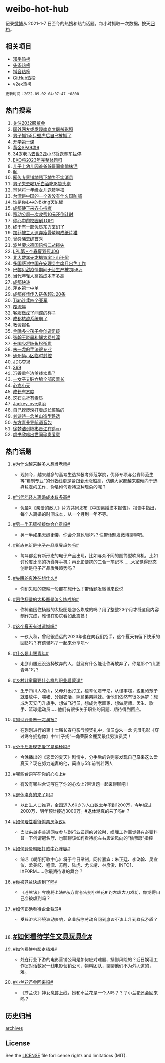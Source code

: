# weibo-hot-hub

记录[微博](https://www.weibo.com)从 2021-1-7 日至今的热搜和热门话题。每小时抓取一次数据，按天[归档](archives)。

## 相关项目

- [知乎热榜](https://github.com/lonnyzhang423/zhihu-hot-hub)
- [头条热榜](https://github.com/lonnyzhang423/toutiao-hot-hub)
- [抖音热榜](https://github.com/lonnyzhang423/douyin-hot-hub)
- [GitHub热榜](https://github.com/lonnyzhang423/github-hot-hub)
- [v2ex热榜](https://github.com/lonnyzhang423/v2ex-hot-hub)


`更新时间：2022-09-02 04:07:47 +0800`

## 热门搜索

1. [关注2022服贸会](https://m.weibo.cn/search?containerid=100103type%3D1%26t%3D10%26q%3D%23%E5%85%B3%E6%B3%A82022%E6%9C%8D%E8%B4%B8%E4%BC%9A%23&stream_entry_id=51&isnewpage=1&extparam=seat%3D1%26pos%3D0%26dgr%3D0%26cate%3D10103%26filter_type%3Drealtimehot%26c_type%3D51%26display_time%3D1662062865%26pre_seqid%3D1662062647461921328169&luicode=10000011&lfid=106003type%253D25%2526t%253D3%2526disable_hot%253D1%2526filter_type%253Drealtimehot)
1. [国外网友或发现南京大屠杀彩照](https://m.weibo.cn/search?containerid=100103type%3D1%26t%3D10%26q%3D%23%E5%9B%BD%E5%A4%96%E7%BD%91%E5%8F%8B%E6%88%96%E5%8F%91%E7%8E%B0%E5%8D%97%E4%BA%AC%E5%A4%A7%E5%B1%A0%E6%9D%80%E5%BD%A9%E7%85%A7%23&stream_entry_id=31&isnewpage=1&extparam=seat%3D1%26pos%3D0%26dgr%3D0%26realpos%3D1%26c_type%3D31%26flag%3D16%26cate%3D0%26filter_type%3Drealtimehot%26lcate%3D5001%26display_time%3D1662062865%26pre_seqid%3D1662062647461921328169&luicode=10000011&lfid=106003type%253D25%2526t%253D3%2526disable_hot%253D1%2526filter_type%253Drealtimehot)
1. [男子抓155只壁虎后自己被抓了](https://m.weibo.cn/search?containerid=100103type%3D1%26t%3D10%26q%3D%23%E7%94%B7%E5%AD%90%E6%8A%93155%E5%8F%AA%E5%A3%81%E8%99%8E%E5%90%8E%E8%87%AA%E5%B7%B1%E8%A2%AB%E6%8A%93%E4%BA%86%23&stream_entry_id=31&isnewpage=1&extparam=seat%3D1%26pos%3D1%26dgr%3D0%26realpos%3D2%26c_type%3D31%26flag%3D0%26cate%3D0%26filter_type%3Drealtimehot%26lcate%3D5001%26display_time%3D1662062865%26pre_seqid%3D1662062647461921328169&luicode=10000011&lfid=106003type%253D25%2526t%253D3%2526disable_hot%253D1%2526filter_type%253Drealtimehot)
1. [开学第一课](https://m.weibo.cn/search?containerid=100103type%3D1%26t%3D10%26q%3D%23%E5%BC%80%E5%AD%A6%E7%AC%AC%E4%B8%80%E8%AF%BE%23&stream_entry_id=31&isnewpage=1&extparam=seat%3D1%26pos%3D2%26dgr%3D0%26realpos%3D3%26c_type%3D31%26flag%3D16%26cate%3D0%26filter_type%3Drealtimehot%26lcate%3D5001%26display_time%3D1662062865%26pre_seqid%3D1662062647461921328169&luicode=10000011&lfid=106003type%253D25%2526t%253D3%2526disable_hot%253D1%2526filter_type%253Drealtimehot)
1. [黄金SPA9块9](https://m.weibo.cn/search?containerid=100103type%3D1%26t%3D10%26q%3D%23%E9%BB%84%E9%87%91SPA9%E5%9D%979%23&stream_entry_id=31&isnewpage=1&extparam=seat%3D1%26pos%3D3%26dgr%3D0%26topic_ad%3D1%26c_type%3D31%26cate%3D0%26filter_type%3Drealtimehot%26adid%3D164359%26lcate%3D5001%26display_time%3D1662062865%26pre_seqid%3D1662062647461921328169&luicode=10000011&lfid=106003type%253D25%2526t%253D3%2526disable_hot%253D1%2526filter_type%253Drealtimehot)
1. [34岁老马去世2匹小马将送葬车拦停](https://m.weibo.cn/search?containerid=100103type%3D1%26t%3D10%26q%3D%2334%E5%B2%81%E8%80%81%E9%A9%AC%E5%8E%BB%E4%B8%962%E5%8C%B9%E5%B0%8F%E9%A9%AC%E5%B0%86%E9%80%81%E8%91%AC%E8%BD%A6%E6%8B%A6%E5%81%9C%23&stream_entry_id=31&isnewpage=1&extparam=seat%3D1%26pos%3D4%26dgr%3D0%26realpos%3D4%26c_type%3D31%26flag%3D1%26cate%3D0%26filter_type%3Drealtimehot%26lcate%3D5001%26display_time%3D1662062865%26pre_seqid%3D1662062647461921328169&luicode=10000011&lfid=106003type%253D25%2526t%253D3%2526disable_hot%253D1%2526filter_type%253Drealtimehot)
1. [EXO将2023年完整体回归](https://m.weibo.cn/search?containerid=100103type%3D1%26t%3D10%26q%3D%23EXO%E5%B0%862023%E5%B9%B4%E5%AE%8C%E6%95%B4%E4%BD%93%E5%9B%9E%E5%BD%92%23&stream_entry_id=31&isnewpage=1&extparam=seat%3D1%26pos%3D5%26dgr%3D0%26realpos%3D5%26c_type%3D31%26flag%3D0%26cate%3D0%26filter_type%3Drealtimehot%26lcate%3D5001%26display_time%3D1662062865%26pre_seqid%3D1662062647461921328169&luicode=10000011&lfid=106003type%253D25%2526t%253D3%2526disable_hot%253D1%2526filter_type%253Drealtimehot)
1. [儿子上幼儿园爸爸躲房间偷偷抹泪](https://m.weibo.cn/search?containerid=100103type%3D1%26t%3D10%26q%3D%23%E5%84%BF%E5%AD%90%E4%B8%8A%E5%B9%BC%E5%84%BF%E5%9B%AD%E7%88%B8%E7%88%B8%E8%BA%B2%E6%88%BF%E9%97%B4%E5%81%B7%E5%81%B7%E6%8A%B9%E6%B3%AA%23&stream_entry_id=31&isnewpage=1&extparam=seat%3D1%26pos%3D6%26dgr%3D0%26realpos%3D6%26c_type%3D31%26flag%3D0%26cate%3D0%26filter_type%3Drealtimehot%26lcate%3D5001%26display_time%3D1662062865%26pre_seqid%3D1662062647461921328169&luicode=10000011&lfid=106003type%253D25%2526t%253D3%2526disable_hot%253D1%2526filter_type%253Drealtimehot)
1. [jkl](https://m.weibo.cn/search?containerid=100103type%3D1%26t%3D10%26q%3Djkl&stream_entry_id=31&isnewpage=1&extparam=seat%3D1%26pos%3D7%26dgr%3D0%26realpos%3D7%26c_type%3D31%26flag%3D0%26cate%3D0%26filter_type%3Drealtimehot%26lcate%3D5001%26display_time%3D1662062865%26pre_seqid%3D1662062647461921328169&luicode=10000011&lfid=106003type%253D25%2526t%253D3%2526disable_hot%253D1%2526filter_type%253Drealtimehot)
1. [网传专家铺地毯下地为不实消息](https://m.weibo.cn/search?containerid=100103type%3D1%26t%3D10%26q%3D%23%E7%BD%91%E4%BC%A0%E4%B8%93%E5%AE%B6%E9%93%BA%E5%9C%B0%E6%AF%AF%E4%B8%8B%E5%9C%B0%E4%B8%BA%E4%B8%8D%E5%AE%9E%E6%B6%88%E6%81%AF%23&stream_entry_id=31&isnewpage=1&extparam=seat%3D1%26pos%3D8%26dgr%3D0%26realpos%3D8%26c_type%3D31%26flag%3D0%26cate%3D0%26filter_type%3Drealtimehot%26lcate%3D5001%26display_time%3D1662062865%26pre_seqid%3D1662062647461921328169&luicode=10000011&lfid=106003type%253D25%2526t%253D3%2526disable_hot%253D1%2526filter_type%253Drealtimehot)
1. [男子失恋喝1斤白酒吃18袋头孢](https://m.weibo.cn/search?containerid=100103type%3D1%26t%3D10%26q%3D%23%E7%94%B7%E5%AD%90%E5%A4%B1%E6%81%8B%E5%96%9D1%E6%96%A4%E7%99%BD%E9%85%92%E5%90%8318%E8%A2%8B%E5%A4%B4%E5%AD%A2%23&stream_entry_id=31&isnewpage=1&extparam=seat%3D1%26pos%3D9%26dgr%3D0%26realpos%3D9%26c_type%3D31%26flag%3D0%26cate%3D0%26filter_type%3Drealtimehot%26lcate%3D5001%26display_time%3D1662062865%26pre_seqid%3D1662062647461921328169&luicode=10000011&lfid=106003type%253D25%2526t%253D3%2526disable_hot%253D1%2526filter_type%253Drealtimehot)
1. [爸爸将一年级女儿送错学校](https://m.weibo.cn/search?containerid=100103type%3D1%26t%3D10%26q%3D%23%E7%88%B8%E7%88%B8%E5%B0%86%E4%B8%80%E5%B9%B4%E7%BA%A7%E5%A5%B3%E5%84%BF%E9%80%81%E9%94%99%E5%AD%A6%E6%A0%A1%23&stream_entry_id=31&isnewpage=1&extparam=seat%3D1%26pos%3D10%26dgr%3D0%26realpos%3D10%26c_type%3D31%26flag%3D0%26cate%3D0%26filter_type%3Drealtimehot%26lcate%3D5001%26display_time%3D1662062865%26pre_seqid%3D1662062647461921328169&luicode=10000011&lfid=106003type%253D25%2526t%253D3%2526disable_hot%253D1%2526filter_type%253Drealtimehot)
1. [台湾是中国的一个省没有什么国防部](https://m.weibo.cn/search?containerid=100103type%3D1%26t%3D10%26q%3D%23%E5%8F%B0%E6%B9%BE%E6%98%AF%E4%B8%AD%E5%9B%BD%E7%9A%84%E4%B8%80%E4%B8%AA%E7%9C%81%E6%B2%A1%E6%9C%89%E4%BB%80%E4%B9%88%E5%9B%BD%E9%98%B2%E9%83%A8%23&stream_entry_id=31&isnewpage=1&extparam=seat%3D1%26pos%3D11%26dgr%3D0%26realpos%3D11%26c_type%3D31%26flag%3D0%26cate%3D0%26filter_type%3Drealtimehot%26lcate%3D5001%26display_time%3D1662062865%26pre_seqid%3D1662062647461921328169&luicode=10000011&lfid=106003type%253D25%2526t%253D3%2526disable_hot%253D1%2526filter_type%253Drealtimehot)
1. [谁是你心中的Bking天花板](https://m.weibo.cn/search?containerid=100103type%3D1%26t%3D10%26q%3D%23%E8%B0%81%E6%98%AF%E4%BD%A0%E5%BF%83%E4%B8%AD%E7%9A%84Bking%E5%A4%A9%E8%8A%B1%E6%9D%BF%23&stream_entry_id=31&isnewpage=1&extparam=seat%3D1%26pos%3D12%26dgr%3D0%26realpos%3D12%26c_type%3D31%26flag%3D0%26cate%3D0%26filter_type%3Drealtimehot%26lcate%3D5001%26display_time%3D1662062865%26pre_seqid%3D1662062647461921328169&luicode=10000011&lfid=106003type%253D25%2526t%253D3%2526disable_hot%253D1%2526filter_type%253Drealtimehot)
1. [成都静下来齐心抗疫](https://m.weibo.cn/search?containerid=100103type%3D1%26t%3D10%26q%3D%23%E6%88%90%E9%83%BD%E9%9D%99%E4%B8%8B%E6%9D%A5%E9%BD%90%E5%BF%83%E6%8A%97%E7%96%AB%23&stream_entry_id=31&isnewpage=1&extparam=seat%3D1%26pos%3D13%26dgr%3D0%26realpos%3D13%26c_type%3D31%26flag%3D1%26cate%3D0%26filter_type%3Drealtimehot%26lcate%3D5001%26display_time%3D1662062865%26pre_seqid%3D1662062647461921328169&luicode=10000011&lfid=106003type%253D25%2526t%253D3%2526disable_hot%253D1%2526filter_type%253Drealtimehot)
1. [移动公厕一次收费10元还倒计时](https://m.weibo.cn/search?containerid=100103type%3D1%26t%3D10%26q%3D%23%E7%A7%BB%E5%8A%A8%E5%85%AC%E5%8E%95%E4%B8%80%E6%AC%A1%E6%94%B6%E8%B4%B910%E5%85%83%E8%BF%98%E5%80%92%E8%AE%A1%E6%97%B6%23&stream_entry_id=31&isnewpage=1&extparam=seat%3D1%26pos%3D14%26dgr%3D0%26realpos%3D14%26c_type%3D31%26flag%3D0%26cate%3D0%26filter_type%3Drealtimehot%26lcate%3D5001%26display_time%3D1662062865%26pre_seqid%3D1662062647461921328169&luicode=10000011&lfid=106003type%253D25%2526t%253D3%2526disable_hot%253D1%2526filter_type%253Drealtimehot)
1. [你心中的校园剧TOP1](https://m.weibo.cn/search?containerid=100103type%3D1%26t%3D10%26q%3D%23%E4%BD%A0%E5%BF%83%E4%B8%AD%E7%9A%84%E6%A0%A1%E5%9B%AD%E5%89%A7TOP1%23&stream_entry_id=31&isnewpage=1&extparam=seat%3D1%26pos%3D15%26dgr%3D0%26realpos%3D15%26c_type%3D31%26flag%3D0%26cate%3D0%26filter_type%3Drealtimehot%26lcate%3D5001%26display_time%3D1662062865%26pre_seqid%3D1662062647461921328169&luicode=10000011&lfid=106003type%253D25%2526t%253D3%2526disable_hot%253D1%2526filter_type%253Drealtimehot)
1. [终于有一部优质东方玄幻了](https://m.weibo.cn/search?containerid=100103type%3D1%26t%3D10%26q%3D%23%E7%BB%88%E4%BA%8E%E6%9C%89%E4%B8%80%E9%83%A8%E4%BC%98%E8%B4%A8%E4%B8%9C%E6%96%B9%E7%8E%84%E5%B9%BB%E4%BA%86%23&stream_entry_id=31&isnewpage=1&extparam=seat%3D1%26pos%3D16%26dgr%3D0%26realpos%3D16%26c_type%3D31%26flag%3D0%26cate%3D0%26filter_type%3Drealtimehot%26lcate%3D5001%26display_time%3D1662062865%26pre_seqid%3D1662062647461921328169&luicode=10000011&lfid=106003type%253D25%2526t%253D3%2526disable_hot%253D1%2526filter_type%253Drealtimehot)
1. [加菲被主人遗弃瘦骨嶙峋成纸片猫](https://m.weibo.cn/search?containerid=100103type%3D1%26t%3D10%26q%3D%23%E5%8A%A0%E8%8F%B2%E8%A2%AB%E4%B8%BB%E4%BA%BA%E9%81%97%E5%BC%83%E7%98%A6%E9%AA%A8%E5%B6%99%E5%B3%8B%E6%88%90%E7%BA%B8%E7%89%87%E7%8C%AB%23&stream_entry_id=31&isnewpage=1&extparam=seat%3D1%26pos%3D17%26dgr%3D0%26realpos%3D17%26c_type%3D31%26flag%3D0%26cate%3D0%26filter_type%3Drealtimehot%26lcate%3D5001%26display_time%3D1662062865%26pre_seqid%3D1662062647461921328169&luicode=10000011&lfid=106003type%253D25%2526t%253D3%2526disable_hot%253D1%2526filter_type%253Drealtimehot)
1. [曾舜晞恋综首秀](https://m.weibo.cn/search?containerid=100103type%3D1%26t%3D10%26q%3D%23%E6%9B%BE%E8%88%9C%E6%99%9E%E6%81%8B%E7%BB%BC%E9%A6%96%E7%A7%80%23&stream_entry_id=31&isnewpage=1&extparam=seat%3D1%26pos%3D18%26dgr%3D0%26realpos%3D18%26c_type%3D31%26flag%3D0%26cate%3D0%26filter_type%3Drealtimehot%26lcate%3D5001%26display_time%3D1662062865%26pre_seqid%3D1662062647461921328169&luicode=10000011&lfid=106003type%253D25%2526t%253D3%2526disable_hot%253D1%2526filter_type%253Drealtimehot)
1. [波兰要求德国赔偿二战损失](https://m.weibo.cn/search?containerid=100103type%3D1%26t%3D10%26q%3D%23%E6%B3%A2%E5%85%B0%E8%A6%81%E6%B1%82%E5%BE%B7%E5%9B%BD%E8%B5%94%E5%81%BF%E4%BA%8C%E6%88%98%E6%8D%9F%E5%A4%B1%23&stream_entry_id=31&isnewpage=1&extparam=seat%3D1%26pos%3D19%26dgr%3D0%26realpos%3D19%26c_type%3D31%26flag%3D0%26cate%3D0%26filter_type%3Drealtimehot%26lcate%3D5001%26display_time%3D1662062865%26pre_seqid%3D1662062647461921328169&luicode=10000011&lfid=106003type%253D25%2526t%253D3%2526disable_hot%253D1%2526filter_type%253Drealtimehot)
1. [LPL第三个春夏双冠JDG](https://m.weibo.cn/search?containerid=100103type%3D1%26t%3D10%26q%3D%23LPL%E7%AC%AC%E4%B8%89%E4%B8%AA%E6%98%A5%E5%A4%8F%E5%8F%8C%E5%86%A0JDG%23&stream_entry_id=31&isnewpage=1&extparam=seat%3D1%26pos%3D20%26dgr%3D0%26realpos%3D20%26c_type%3D31%26flag%3D0%26cate%3D0%26filter_type%3Drealtimehot%26lcate%3D5001%26display_time%3D1662062865%26pre_seqid%3D1662062647461921328169&luicode=10000011&lfid=106003type%253D25%2526t%253D3%2526disable_hot%253D1%2526filter_type%253Drealtimehot)
1. [北大数学天才柳智宇下山还俗](https://m.weibo.cn/search?containerid=100103type%3D1%26t%3D10%26q%3D%23%E5%8C%97%E5%A4%A7%E6%95%B0%E5%AD%A6%E5%A4%A9%E6%89%8D%E6%9F%B3%E6%99%BA%E5%AE%87%E4%B8%8B%E5%B1%B1%E8%BF%98%E4%BF%97%23&stream_entry_id=31&isnewpage=1&extparam=seat%3D1%26pos%3D21%26dgr%3D0%26realpos%3D21%26c_type%3D31%26flag%3D0%26cate%3D0%26filter_type%3Drealtimehot%26lcate%3D5001%26display_time%3D1662062865%26pre_seqid%3D1662062647461921328169&luicode=10000011&lfid=106003type%253D25%2526t%253D3%2526disable_hot%253D1%2526filter_type%253Drealtimehot)
1. [多国感谢中国在安理会主席月出色工作](https://m.weibo.cn/search?containerid=100103type%3D1%26t%3D10%26q%3D%23%E5%A4%9A%E5%9B%BD%E6%84%9F%E8%B0%A2%E4%B8%AD%E5%9B%BD%E5%9C%A8%E5%AE%89%E7%90%86%E4%BC%9A%E4%B8%BB%E5%B8%AD%E6%9C%88%E5%87%BA%E8%89%B2%E5%B7%A5%E4%BD%9C%23&stream_entry_id=31&isnewpage=1&extparam=seat%3D1%26pos%3D22%26dgr%3D0%26realpos%3D22%26c_type%3D31%26flag%3D0%26cate%3D0%26filter_type%3Drealtimehot%26lcate%3D5001%26display_time%3D1662062865%26pre_seqid%3D1662062647461921328169&luicode=10000011&lfid=106003type%253D25%2526t%253D3%2526disable_hot%253D1%2526filter_type%253Drealtimehot)
1. [巴黎贝甜疫情期间无证生产被罚58万](https://m.weibo.cn/search?containerid=100103type%3D1%26t%3D10%26q%3D%23%E5%B7%B4%E9%BB%8E%E8%B4%9D%E7%94%9C%E7%96%AB%E6%83%85%E6%9C%9F%E9%97%B4%E6%97%A0%E8%AF%81%E7%94%9F%E4%BA%A7%E8%A2%AB%E7%BD%9A58%E4%B8%87%23&stream_entry_id=31&isnewpage=1&extparam=seat%3D1%26pos%3D23%26dgr%3D0%26realpos%3D23%26c_type%3D31%26flag%3D0%26cate%3D0%26filter_type%3Drealtimehot%26lcate%3D5001%26display_time%3D1662062865%26pre_seqid%3D1662062647461921328169&luicode=10000011&lfid=106003type%253D25%2526t%253D3%2526disable_hot%253D1%2526filter_type%253Drealtimehot)
1. [当代年轻人离婚成本有多高](https://m.weibo.cn/search?containerid=100103type%3D1%26t%3D10%26q%3D%23%E5%BD%93%E4%BB%A3%E5%B9%B4%E8%BD%BB%E4%BA%BA%E7%A6%BB%E5%A9%9A%E6%88%90%E6%9C%AC%E6%9C%89%E5%A4%9A%E9%AB%98%23&stream_entry_id=31&isnewpage=1&extparam=seat%3D1%26pos%3D24%26dgr%3D0%26realpos%3D24%26c_type%3D31%26flag%3D0%26cate%3D0%26filter_type%3Drealtimehot%26lcate%3D5001%26display_time%3D1662062865%26pre_seqid%3D1662062647461921328169&luicode=10000011&lfid=106003type%253D25%2526t%253D3%2526disable_hot%253D1%2526filter_type%253Drealtimehot)
1. [成都快递](https://m.weibo.cn/search?containerid=100103type%3D1%26t%3D10%26q%3D%23%E6%88%90%E9%83%BD%E5%BF%AB%E9%80%92%23&stream_entry_id=31&isnewpage=1&extparam=seat%3D1%26pos%3D25%26dgr%3D0%26realpos%3D25%26c_type%3D31%26flag%3D0%26cate%3D0%26filter_type%3Drealtimehot%26lcate%3D5001%26display_time%3D1662062865%26pre_seqid%3D1662062647461921328169&luicode=10000011&lfid=106003type%253D25%2526t%253D3%2526disable_hot%253D1%2526filter_type%253Drealtimehot)
1. [萍乡第一中单](https://m.weibo.cn/search?containerid=100103type%3D1%26t%3D10%26q%3D%E8%90%8D%E4%B9%A1%E7%AC%AC%E4%B8%80%E4%B8%AD%E5%8D%95&stream_entry_id=31&isnewpage=1&extparam=seat%3D1%26pos%3D26%26dgr%3D0%26realpos%3D26%26c_type%3D31%26flag%3D0%26cate%3D0%26filter_type%3Drealtimehot%26lcate%3D5001%26display_time%3D1662062865%26pre_seqid%3D1662062647461921328169&luicode=10000011&lfid=106003type%253D25%2526t%253D3%2526disable_hot%253D1%2526filter_type%253Drealtimehot)
1. [成都疫情传入链条超过20条](https://m.weibo.cn/search?containerid=100103type%3D1%26t%3D10%26q%3D%23%E6%88%90%E9%83%BD%E7%96%AB%E6%83%85%E4%BC%A0%E5%85%A5%E9%93%BE%E6%9D%A1%E8%B6%85%E8%BF%8720%E6%9D%A1%23&stream_entry_id=31&isnewpage=1&extparam=seat%3D1%26pos%3D27%26dgr%3D0%26realpos%3D27%26c_type%3D31%26flag%3D0%26cate%3D0%26filter_type%3Drealtimehot%26lcate%3D5001%26display_time%3D1662062865%26pre_seqid%3D1662062647461921328169&luicode=10000011&lfid=106003type%253D25%2526t%253D3%2526disable_hot%253D1%2526filter_type%253Drealtimehot)
1. [Tian连续四个亚军](https://m.weibo.cn/search?containerid=100103type%3D1%26t%3D10%26q%3D%23Tian%E8%BF%9E%E7%BB%AD%E5%9B%9B%E4%B8%AA%E4%BA%9A%E5%86%9B%23&stream_entry_id=31&isnewpage=1&extparam=seat%3D1%26pos%3D28%26dgr%3D0%26realpos%3D28%26c_type%3D31%26flag%3D0%26cate%3D0%26filter_type%3Drealtimehot%26lcate%3D5001%26display_time%3D1662062865%26pre_seqid%3D1662062647461921328169&luicode=10000011&lfid=106003type%253D25%2526t%253D3%2526disable_hot%253D1%2526filter_type%253Drealtimehot)
1. [覆流年](http://m.weibo.cn/c/wbox?&id=j84w2uenjc&roomid=13582&q=%23%E8%A6%86%E6%B5%81%E5%B9%B4%23&extparam=seat%3D1%26pos%3D29%26dgr%3D0%26realpos%3D29%26c_type%3D31%26flag%3D0%26cate%3D0%26filter_type%3Drealtimehot%26lcate%3D5001%26display_time%3D1662062865%26pre_seqid%3D1662062647461921328169&luicode=10000011&lfid=106003type%253D25%2526t%253D3%2526disable_hot%253D1%2526filter_type%253Drealtimehot)
1. [客服做成了间谍的样子](https://m.weibo.cn/search?containerid=100103type%3D1%26t%3D10%26q%3D%23%E5%AE%A2%E6%9C%8D%E5%81%9A%E6%88%90%E4%BA%86%E9%97%B4%E8%B0%8D%E7%9A%84%E6%A0%B7%E5%AD%90%23&stream_entry_id=31&isnewpage=1&extparam=seat%3D1%26pos%3D30%26dgr%3D0%26realpos%3D30%26c_type%3D31%26flag%3D0%26cate%3D0%26filter_type%3Drealtimehot%26lcate%3D5001%26display_time%3D1662062865%26pre_seqid%3D1662062647461921328169&luicode=10000011&lfid=106003type%253D25%2526t%253D3%2526disable_hot%253D1%2526filter_type%253Drealtimehot)
1. [成都核酸系统崩了](https://m.weibo.cn/search?containerid=100103type%3D1%26t%3D10%26q%3D%23%E6%88%90%E9%83%BD%E6%A0%B8%E9%85%B8%E7%B3%BB%E7%BB%9F%E5%B4%A9%E4%BA%86%23&stream_entry_id=31&isnewpage=1&extparam=seat%3D1%26pos%3D31%26dgr%3D0%26realpos%3D31%26c_type%3D31%26flag%3D0%26cate%3D0%26filter_type%3Drealtimehot%26lcate%3D5001%26display_time%3D1662062865%26pre_seqid%3D1662062647461921328169&luicode=10000011&lfid=106003type%253D25%2526t%253D3%2526disable_hot%253D1%2526filter_type%253Drealtimehot)
1. [教资报名](https://m.weibo.cn/search?containerid=100103type%3D1%26t%3D10%26q%3D%E6%95%99%E8%B5%84%E6%8A%A5%E5%90%8D&stream_entry_id=31&isnewpage=1&extparam=seat%3D1%26pos%3D32%26dgr%3D0%26realpos%3D32%26c_type%3D31%26flag%3D0%26cate%3D0%26filter_type%3Drealtimehot%26lcate%3D5001%26display_time%3D1662062865%26pre_seqid%3D1662062647461921328169&luicode=10000011&lfid=106003type%253D25%2526t%253D3%2526disable_hot%253D1%2526filter_type%253Drealtimehot)
1. [今晚多少孩子会创造奇迹](https://m.weibo.cn/search?containerid=100103type%3D1%26t%3D10%26q%3D%23%E4%BB%8A%E6%99%9A%E5%A4%9A%E5%B0%91%E5%AD%A9%E5%AD%90%E4%BC%9A%E5%88%9B%E9%80%A0%E5%A5%87%E8%BF%B9%23&stream_entry_id=31&isnewpage=1&extparam=seat%3D1%26pos%3D33%26dgr%3D0%26realpos%3D33%26c_type%3D31%26flag%3D0%26cate%3D0%26filter_type%3Drealtimehot%26lcate%3D5001%26display_time%3D1662062865%26pre_seqid%3D1662062647461921328169&luicode=10000011&lfid=106003type%253D25%2526t%253D3%2526disable_hot%253D1%2526filter_type%253Drealtimehot)
1. [张翰王晓晨和解太费杜淳](https://m.weibo.cn/search?containerid=100103type%3D1%26t%3D10%26q%3D%23%E5%BC%A0%E7%BF%B0%E7%8E%8B%E6%99%93%E6%99%A8%E5%92%8C%E8%A7%A3%E5%A4%AA%E8%B4%B9%E6%9D%9C%E6%B7%B3%23&stream_entry_id=31&isnewpage=1&extparam=seat%3D1%26pos%3D34%26dgr%3D0%26realpos%3D34%26c_type%3D31%26flag%3D0%26cate%3D0%26filter_type%3Drealtimehot%26lcate%3D5001%26display_time%3D1662062865%26pre_seqid%3D1662062647461921328169&luicode=10000011&lfid=106003type%253D25%2526t%253D3%2526disable_hot%253D1%2526filter_type%253Drealtimehot)
1. [开国少将杨永松逝世](https://m.weibo.cn/search?containerid=100103type%3D1%26t%3D10%26q%3D%23%E5%BC%80%E5%9B%BD%E5%B0%91%E5%B0%86%E6%9D%A8%E6%B0%B8%E6%9D%BE%E9%80%9D%E4%B8%96%23&stream_entry_id=31&isnewpage=1&extparam=seat%3D1%26pos%3D35%26dgr%3D0%26realpos%3D35%26c_type%3D31%26flag%3D0%26cate%3D0%26filter_type%3Drealtimehot%26lcate%3D5001%26display_time%3D1662062865%26pre_seqid%3D1662062647461921328169&luicode=10000011&lfid=106003type%253D25%2526t%253D3%2526disable_hot%253D1%2526filter_type%253Drealtimehot)
1. [朱一龙的手法很专业](https://m.weibo.cn/search?containerid=100103type%3D1%26t%3D10%26q%3D%23%E6%9C%B1%E4%B8%80%E9%BE%99%E7%9A%84%E6%89%8B%E6%B3%95%E5%BE%88%E4%B8%93%E4%B8%9A%23&stream_entry_id=31&isnewpage=1&extparam=seat%3D1%26pos%3D36%26dgr%3D0%26realpos%3D36%26c_type%3D31%26flag%3D0%26cate%3D0%26filter_type%3Drealtimehot%26lcate%3D5001%26display_time%3D1662062865%26pre_seqid%3D1662062647461921328169&luicode=10000011&lfid=106003type%253D25%2526t%253D3%2526disable_hot%253D1%2526filter_type%253Drealtimehot)
1. [通州俩小区临时封控](https://m.weibo.cn/search?containerid=100103type%3D1%26t%3D10%26q%3D%E9%80%9A%E5%B7%9E%E4%BF%A9%E5%B0%8F%E5%8C%BA%E4%B8%B4%E6%97%B6%E5%B0%81%E6%8E%A7&stream_entry_id=31&isnewpage=1&extparam=seat%3D1%26pos%3D37%26dgr%3D0%26realpos%3D37%26c_type%3D31%26flag%3D0%26cate%3D0%26filter_type%3Drealtimehot%26lcate%3D5001%26display_time%3D1662062865%26pre_seqid%3D1662062647461921328169&luicode=10000011&lfid=106003type%253D25%2526t%253D3%2526disable_hot%253D1%2526filter_type%253Drealtimehot)
1. [JDG夺冠](https://m.weibo.cn/search?containerid=100103type%3D1%26t%3D10%26q%3D%23JDG%E5%A4%BA%E5%86%A0%23&stream_entry_id=31&isnewpage=1&extparam=seat%3D1%26pos%3D38%26dgr%3D0%26realpos%3D38%26c_type%3D31%26flag%3D0%26cate%3D0%26filter_type%3Drealtimehot%26lcate%3D5001%26display_time%3D1662062865%26pre_seqid%3D1662062647461921328169&luicode=10000011&lfid=106003type%253D25%2526t%253D3%2526disable_hot%253D1%2526filter_type%253Drealtimehot)
1. [369](https://m.weibo.cn/search?containerid=100103type%3D1%26t%3D10%26q%3D369&stream_entry_id=31&isnewpage=1&extparam=seat%3D1%26pos%3D39%26dgr%3D0%26realpos%3D39%26c_type%3D31%26flag%3D0%26cate%3D0%26filter_type%3Drealtimehot%26lcate%3D5001%26display_time%3D1662062865%26pre_seqid%3D1662062647461921328169&luicode=10000011&lfid=106003type%253D25%2526t%253D3%2526disable_hot%253D1%2526filter_type%253Drealtimehot)
1. [沉香重华渣爹线太蛊了](https://m.weibo.cn/search?containerid=100103type%3D1%26t%3D10%26q%3D%23%E6%B2%89%E9%A6%99%E9%87%8D%E5%8D%8E%E6%B8%A3%E7%88%B9%E7%BA%BF%E5%A4%AA%E8%9B%8A%E4%BA%86%23&stream_entry_id=31&isnewpage=1&extparam=seat%3D1%26pos%3D40%26dgr%3D0%26realpos%3D40%26c_type%3D31%26flag%3D0%26cate%3D0%26filter_type%3Drealtimehot%26lcate%3D5001%26display_time%3D1662062865%26pre_seqid%3D1662062647461921328169&luicode=10000011&lfid=106003type%253D25%2526t%253D3%2526disable_hot%253D1%2526filter_type%253Drealtimehot)
1. [一女子五脏六腑全部反着长](https://m.weibo.cn/search?containerid=100103type%3D1%26t%3D10%26q%3D%23%E4%B8%80%E5%A5%B3%E5%AD%90%E4%BA%94%E8%84%8F%E5%85%AD%E8%85%91%E5%85%A8%E9%83%A8%E5%8F%8D%E7%9D%80%E9%95%BF%23&stream_entry_id=31&isnewpage=1&extparam=seat%3D1%26pos%3D41%26dgr%3D0%26realpos%3D41%26c_type%3D31%26flag%3D0%26cate%3D0%26filter_type%3Drealtimehot%26lcate%3D5001%26display_time%3D1662062865%26pre_seqid%3D1662062647461921328169&luicode=10000011&lfid=106003type%253D25%2526t%253D3%2526disable_hot%253D1%2526filter_type%253Drealtimehot)
1. [心疼小天](https://m.weibo.cn/search?containerid=100103type%3D1%26t%3D10%26q%3D%23%E5%BF%83%E7%96%BC%E5%B0%8F%E5%A4%A9%23&stream_entry_id=31&isnewpage=1&extparam=seat%3D1%26pos%3D42%26dgr%3D0%26realpos%3D42%26c_type%3D31%26flag%3D0%26cate%3D0%26filter_type%3Drealtimehot%26lcate%3D5001%26display_time%3D1662062865%26pre_seqid%3D1662062647461921328169&luicode=10000011&lfid=106003type%253D25%2526t%253D3%2526disable_hot%253D1%2526filter_type%253Drealtimehot)
1. [成长有态度](https://m.weibo.cn/search?containerid=100103type%3D1%26t%3D10%26q%3D%E6%88%90%E9%95%BF%E6%9C%89%E6%80%81%E5%BA%A6&stream_entry_id=31&isnewpage=1&extparam=seat%3D1%26pos%3D43%26dgr%3D0%26realpos%3D43%26c_type%3D31%26flag%3D1%26cate%3D0%26filter_type%3Drealtimehot%26lcate%3D5001%26display_time%3D1662062865%26pre_seqid%3D1662062647461921328169&luicode=10000011&lfid=106003type%253D25%2526t%253D3%2526disable_hot%253D1%2526filter_type%253Drealtimehot)
1. [这石头挺有素质](https://m.weibo.cn/search?containerid=100103type%3D1%26t%3D10%26q%3D%23%E8%BF%99%E7%9F%B3%E5%A4%B4%E6%8C%BA%E6%9C%89%E7%B4%A0%E8%B4%A8%23&stream_entry_id=31&isnewpage=1&extparam=seat%3D1%26pos%3D44%26dgr%3D0%26realpos%3D44%26c_type%3D31%26flag%3D0%26cate%3D0%26filter_type%3Drealtimehot%26lcate%3D5001%26display_time%3D1662062865%26pre_seqid%3D1662062647461921328169&luicode=10000011&lfid=106003type%253D25%2526t%253D3%2526disable_hot%253D1%2526filter_type%253Drealtimehot)
1. [JackeyLove泽丽](https://m.weibo.cn/search?containerid=100103type%3D1%26t%3D10%26q%3D%23JackeyLove%E6%B3%BD%E4%B8%BD%23&stream_entry_id=31&isnewpage=1&extparam=seat%3D1%26pos%3D45%26dgr%3D0%26realpos%3D45%26c_type%3D31%26flag%3D0%26cate%3D0%26filter_type%3Drealtimehot%26lcate%3D5001%26display_time%3D1662062865%26pre_seqid%3D1662062647461921328169&luicode=10000011&lfid=106003type%253D25%2526t%253D3%2526disable_hot%253D1%2526filter_type%253Drealtimehot)
1. [自己摸爬滚打着成长超酷的](https://m.weibo.cn/search?containerid=100103type%3D1%26t%3D10%26q%3D%23%E8%87%AA%E5%B7%B1%E6%91%B8%E7%88%AC%E6%BB%9A%E6%89%93%E7%9D%80%E6%88%90%E9%95%BF%E8%B6%85%E9%85%B7%E7%9A%84%23&stream_entry_id=31&isnewpage=1&extparam=seat%3D1%26pos%3D46%26dgr%3D0%26realpos%3D46%26c_type%3D31%26flag%3D1%26cate%3D0%26filter_type%3Drealtimehot%26lcate%3D5001%26display_time%3D1662062865%26pre_seqid%3D1662062647461921328169&luicode=10000011&lfid=106003type%253D25%2526t%253D3%2526disable_hot%253D1%2526filter_type%253Drealtimehot)
1. [刘诗诗一念关山造型路透](https://m.weibo.cn/search?containerid=100103type%3D1%26t%3D10%26q%3D%23%E5%88%98%E8%AF%97%E8%AF%97%E4%B8%80%E5%BF%B5%E5%85%B3%E5%B1%B1%E9%80%A0%E5%9E%8B%E8%B7%AF%E9%80%8F%23&stream_entry_id=31&isnewpage=1&extparam=seat%3D1%26pos%3D47%26dgr%3D0%26realpos%3D47%26c_type%3D31%26flag%3D0%26cate%3D0%26filter_type%3Drealtimehot%26lcate%3D5001%26display_time%3D1662062865%26pre_seqid%3D1662062647461921328169&luicode=10000011&lfid=106003type%253D25%2526t%253D3%2526disable_hot%253D1%2526filter_type%253Drealtimehot)
1. [东方青苍导航语音包](https://m.weibo.cn/search?containerid=100103type%3D1%26t%3D10%26q%3D%23%E4%B8%9C%E6%96%B9%E9%9D%92%E8%8B%8D%E5%AF%BC%E8%88%AA%E8%AF%AD%E9%9F%B3%E5%8C%85%23&stream_entry_id=31&isnewpage=1&extparam=seat%3D1%26pos%3D48%26dgr%3D0%26realpos%3D48%26c_type%3D31%26flag%3D0%26cate%3D0%26filter_type%3Drealtimehot%26lcate%3D5001%26display_time%3D1662062865%26pre_seqid%3D1662062647461921328169&luicode=10000011&lfid=106003type%253D25%2526t%253D3%2526disable_hot%253D1%2526filter_type%253Drealtimehot)
1. [徐梦洁谢彬彬晋江在逃cp](https://m.weibo.cn/search?containerid=100103type%3D1%26t%3D10%26q%3D%23%E5%BE%90%E6%A2%A6%E6%B4%81%E8%B0%A2%E5%BD%AC%E5%BD%AC%E6%99%8B%E6%B1%9F%E5%9C%A8%E9%80%83cp%23&stream_entry_id=31&isnewpage=1&extparam=seat%3D1%26pos%3D49%26dgr%3D0%26realpos%3D49%26c_type%3D31%26flag%3D0%26cate%3D0%26filter_type%3Drealtimehot%26lcate%3D5001%26display_time%3D1662062865%26pre_seqid%3D1662062647461921328169&luicode=10000011&lfid=106003type%253D25%2526t%253D3%2526disable_hot%253D1%2526filter_type%253Drealtimehot)
1. [虞书欣唱出世间珍贵爱意](https://m.weibo.cn/search?containerid=100103type%3D1%26t%3D10%26q%3D%23%E8%99%9E%E4%B9%A6%E6%AC%A3%E5%94%B1%E5%87%BA%E4%B8%96%E9%97%B4%E7%8F%8D%E8%B4%B5%E7%88%B1%E6%84%8F%23&stream_entry_id=31&isnewpage=1&extparam=seat%3D1%26pos%3D50%26dgr%3D0%26realpos%3D50%26c_type%3D31%26flag%3D0%26cate%3D0%26filter_type%3Drealtimehot%26lcate%3D5001%26display_time%3D1662062865%26pre_seqid%3D1662062647461921328169&luicode=10000011&lfid=106003type%253D25%2526t%253D3%2526disable_hot%253D1%2526filter_type%253Drealtimehot)

## 热门话题

1. [#为什么越来越多人想当老师#](https://m.weibo.cn/search?containerid=231522type%3D1%26t%3D10%26q%3D%23%E4%B8%BA%E4%BB%80%E4%B9%88%E8%B6%8A%E6%9D%A5%E8%B6%8A%E5%A4%9A%E4%BA%BA%E6%83%B3%E5%BD%93%E8%80%81%E5%B8%88%23&stream_entry_id=128&isnewpage=1&extparam=seat%3D1%26lcate%3D5004%26dgr%3D0%26unitid%3D1662013871248%26cate%3D5004%26c_type%3D128%26pos%3D1-0-0%26display_time%3D1662062867%26pre_seqid%3D166206286748303014289&luicode=10000011&lfid=231648_-_4)
    - 现如今，越来越多的高考生选择报考师范学院，优师专项与公费师范生等“编制专业”的分数线更是紧跟着水涨船高，仿佛大家都越来越倾向于选择稳定的工作，你是如何看待这种现象的呢？

1. [#当代年轻人离婚成本有多高#](https://m.weibo.cn/search?containerid=231522type%3D1%26t%3D10%26q%3D%23%E5%BD%93%E4%BB%A3%E5%B9%B4%E8%BD%BB%E4%BA%BA%E7%A6%BB%E5%A9%9A%E6%88%90%E6%9C%AC%E6%9C%89%E5%A4%9A%E9%AB%98%23&stream_entry_id=128&isnewpage=1&extparam=seat%3D1%26lcate%3D5004%26dgr%3D0%26unitid%3D1662027358651%26cate%3D5004%26c_type%3D128%26pos%3D1-0-1%26display_time%3D1662062867%26pre_seqid%3D166206286748303014289&luicode=10000011&lfid=231648_-_4)
    - 优酷X《亲爱的敌人》片方共同发布《中国离婚成本报告》。报告中指出，每个人离婚的时间成本，从一个月到一年不等。

1. [#另一半无缝衔接你会介意吗#](https://m.weibo.cn/search?containerid=231522type%3D1%26t%3D10%26q%3D%23%E5%8F%A6%E4%B8%80%E5%8D%8A%E6%97%A0%E7%BC%9D%E8%A1%94%E6%8E%A5%E4%BD%A0%E4%BC%9A%E4%BB%8B%E6%84%8F%E5%90%97%23&stream_entry_id=128&isnewpage=1&extparam=seat%3D1%26lcate%3D5004%26dgr%3D0%26unitid%3Dm1662062447%26cate%3D5004%26c_type%3D128%26pos%3D1-0-2%26display_time%3D1662062867%26pre_seqid%3D166206286748303014289&luicode=10000011&lfid=231648_-_4)
    - 另一半如果无缝衔接，你会介意他/她吗？快带话题发微博聊聊吧。

1. [#形态创新是电子产品发展趋势吗#](https://m.weibo.cn/search?containerid=231522type%3D1%26t%3D10%26q%3D%23%E5%BD%A2%E6%80%81%E5%88%9B%E6%96%B0%E6%98%AF%E7%94%B5%E5%AD%90%E4%BA%A7%E5%93%81%E5%8F%91%E5%B1%95%E8%B6%8B%E5%8A%BF%E5%90%97%23&stream_entry_id=128&isnewpage=1&extparam=seat%3D1%26lcate%3D5004%26dgr%3D0%26unitid%3D1662020465470%26cate%3D5004%26c_type%3D128%26pos%3D1-0-3%26display_time%3D1662062867%26pre_seqid%3D166206286748303014289&luicode=10000011&lfid=231648_-_4)
    - 每年都会有新形态的电子产品出现，比如与众不同的圆筒型吹风机，比如讨论度比高的折叠屏手机；再比如便携的二合一笔记本……大家觉得形态创新是电子产品发展趋势吗？

1. [#失眠的夜晚在想什么#](https://m.weibo.cn/search?containerid=231522type%3D1%26t%3D10%26q%3D%23%E5%A4%B1%E7%9C%A0%E7%9A%84%E5%A4%9C%E6%99%9A%E5%9C%A8%E6%83%B3%E4%BB%80%E4%B9%88%23&stream_entry_id=128&isnewpage=1&extparam=seat%3D1%26lcate%3D5004%26dgr%3D0%26unitid%3D1661900790936%26cate%3D5004%26c_type%3D128%26pos%3D1-0-4%26display_time%3D1662062867%26pre_seqid%3D166206286748303014289&luicode=10000011&lfid=231648_-_4)
    - 你们失眠的夜晚一般都在想什么？带话题发微博来说说

1. [#困住杨戬的太极图是怎么炼成的#](https://m.weibo.cn/search?containerid=231522type%3D1%26t%3D10%26q%3D%23%E5%9B%B0%E4%BD%8F%E6%9D%A8%E6%88%AC%E7%9A%84%E5%A4%AA%E6%9E%81%E5%9B%BE%E6%98%AF%E6%80%8E%E4%B9%88%E7%82%BC%E6%88%90%E7%9A%84%23&stream_entry_id=128&isnewpage=1&extparam=seat%3D1%26lcate%3D5004%26dgr%3D0%26unitid%3Dm1662062446%26cate%3D5004%26c_type%3D128%26pos%3D1-0-5%26display_time%3D1662062867%26pre_seqid%3D166206286748303014289&luicode=10000011&lfid=231648_-_4)
    - 你知道困住杨戬的太极图是怎么炼成的吗？用了整整23个月才将这段内容制作完成，难怪在影院看如此震撼！

1. [#这个夏天有过遗憾吗#](https://m.weibo.cn/search?containerid=231522type%3D1%26t%3D10%26q%3D%23%E8%BF%99%E4%B8%AA%E5%A4%8F%E5%A4%A9%E6%9C%89%E8%BF%87%E9%81%97%E6%86%BE%E5%90%97%23&stream_entry_id=128&isnewpage=1&extparam=seat%3D1%26lcate%3D5004%26dgr%3D0%26unitid%3D1661909196889%26cate%3D5004%26c_type%3D128%26pos%3D1-0-6%26display_time%3D1662062867%26pre_seqid%3D166206286748303014289&luicode=10000011&lfid=231648_-_4)
    - 一夜入秋，曾经很遥远的2023年也在向我们招手，这个夏天有留下快乐的回忆吗？有遗憾吗？一起来分享吧～

1. [#什么是山腰青年#](https://m.weibo.cn/search?containerid=231522type%3D1%26t%3D10%26q%3D%23%E4%BB%80%E4%B9%88%E6%98%AF%E5%B1%B1%E8%85%B0%E9%9D%92%E5%B9%B4%23&stream_entry_id=128&isnewpage=1&extparam=seat%3D1%26lcate%3D5004%26dgr%3D0%26unitid%3Dm1662062443%26cate%3D5004%26c_type%3D128%26pos%3D1-0-7%26display_time%3D1662062867%26pre_seqid%3D166206286748303014289&luicode=10000011&lfid=231648_-_4)
    - 走到山腰还没选择放弃的人，就没有什么能让你再放弃了。你是那个“山腰青年”吗？

1. [#乡村儿童需要什么样的职业启蒙课#](https://m.weibo.cn/search?containerid=231522type%3D1%26t%3D10%26q%3D%23%E4%B9%A1%E6%9D%91%E5%84%BF%E7%AB%A5%E9%9C%80%E8%A6%81%E4%BB%80%E4%B9%88%E6%A0%B7%E7%9A%84%E8%81%8C%E4%B8%9A%E5%90%AF%E8%92%99%E8%AF%BE%23&stream_entry_id=128&isnewpage=1&extparam=seat%3D1%26lcate%3D5004%26dgr%3D0%26unitid%3D1662021659373%26cate%3D5004%26c_type%3D128%26pos%3D1-0-8%26display_time%3D1662062867%26pre_seqid%3D166206286748303014289&luicode=10000011&lfid=231648_-_4)
    - 生于四川大凉山，父母外出打工，祖辈忙着干活，从懂事起，这里的孩子就要放牛、喂猪、分担农活，照顾弟弟妹妹。但他们依然有很多远梦：想成为天安门升旗手，想做飞行员，想成为老画家，想做厨师、医生、歌手、篮球运动员……他们有很多关于职业的问题，期待得到回应。

1. [#如何评价朱一龙演技#](https://m.weibo.cn/search?containerid=231522type%3D1%26t%3D10%26q%3D%23%E5%A6%82%E4%BD%95%E8%AF%84%E4%BB%B7%E6%9C%B1%E4%B8%80%E9%BE%99%E6%BC%94%E6%8A%80%23&stream_entry_id=128&isnewpage=1&extparam=seat%3D1%26lcate%3D5004%26dgr%3D0%26unitid%3Dm1662062426%26cate%3D5004%26c_type%3D128%26pos%3D1-0-9%26display_time%3D1662062867%26pre_seqid%3D166206286748303014289&luicode=10000011&lfid=231648_-_4)
    - 在刚刚进行的第十七届长春电影节颁奖礼中，演员@朱一龙 凭借电影《穿过寒冬拥抱你》中“叶子扬”一角荣获金鹿奖最佳男演员奖！

1. [#分手后发现更爱了是冤种吗#](https://m.weibo.cn/search?containerid=231522type%3D1%26t%3D10%26q%3D%23%E5%88%86%E6%89%8B%E5%90%8E%E5%8F%91%E7%8E%B0%E6%9B%B4%E7%88%B1%E4%BA%86%E6%98%AF%E5%86%A4%E7%A7%8D%E5%90%97%23&stream_entry_id=128&isnewpage=1&extparam=seat%3D1%26lcate%3D5004%26dgr%3D0%26unitid%3Dm1662062434%26cate%3D5004%26c_type%3D128%26pos%3D1-0-10%26display_time%3D1662062867%26pre_seqid%3D166206286748303014289&luicode=10000011&lfid=231648_-_4)
    - 今晚播出的《恋爱的夏天》剧情中，分手后的许则豪发现自己原来这么爱夏天？现在努力追妻的他，简直与5年前判若两人

1. [#哪些台词写在你的心坎上#](https://m.weibo.cn/search?containerid=231522type%3D1%26t%3D10%26q%3D%23%E5%93%AA%E4%BA%9B%E5%8F%B0%E8%AF%8D%E5%86%99%E5%9C%A8%E4%BD%A0%E7%9A%84%E5%BF%83%E5%9D%8E%E4%B8%8A%23&stream_entry_id=128&isnewpage=1&extparam=seat%3D1%26lcate%3D5004%26dgr%3D0%26unitid%3D1661935876776%26cate%3D5004%26c_type%3D128%26pos%3D1-0-11%26display_time%3D1662062867%26pre_seqid%3D166206286748303014289&luicode=10000011&lfid=231648_-_4)
    - 有没有哪些台词写在了你的心坎上?带话题一起来聊聊吧！

1. [#退休潮真的来了吗#](https://m.weibo.cn/search?containerid=231522type%3D1%26t%3D10%26q%3D%23%E9%80%80%E4%BC%91%E6%BD%AE%E7%9C%9F%E7%9A%84%E6%9D%A5%E4%BA%86%E5%90%97%23&stream_entry_id=128&isnewpage=1&extparam=seat%3D1%26lcate%3D5004%26dgr%3D0%26unitid%3Dm1662062439%26cate%3D5004%26c_type%3D128%26pos%3D1-0-12%26display_time%3D1662062867%26pre_seqid%3D166206286748303014289&luicode=10000011&lfid=231648_-_4)
    - 以出生人口推算，全国迈入60岁的人口数去年不到1200万，今年超过2000万，明年预计接近3000万。#退休潮真的来了吗# ？

1. [#如何理性看待偷票房争议#](https://m.weibo.cn/search?containerid=231522type%3D1%26t%3D10%26q%3D%23%E5%A6%82%E4%BD%95%E7%90%86%E6%80%A7%E7%9C%8B%E5%BE%85%E5%81%B7%E7%A5%A8%E6%88%BF%E4%BA%89%E8%AE%AE%23&stream_entry_id=128&isnewpage=1&extparam=seat%3D1%26lcate%3D5004%26dgr%3D0%26unitid%3Dm1662062425%26cate%3D5004%26c_type%3D128%26pos%3D1-0-13%26display_time%3D1662062867%26pre_seqid%3D166206286748303014289&luicode=10000011&lfid=231648_-_4)
    - 当越来越多普通网友参与到行业话题的讨论时，娱理工作室觉得有必要科普一下何谓冠名厅，也聊聊该如何看待能左右舆论风向的“偷票房”指控

1. [#如何评价朝阳打歌中心阵容#](https://m.weibo.cn/search?containerid=231522type%3D1%26t%3D10%26q%3D%23%E5%A6%82%E4%BD%95%E8%AF%84%E4%BB%B7%E6%9C%9D%E9%98%B3%E6%89%93%E6%AD%8C%E4%B8%AD%E5%BF%83%E9%98%B5%E5%AE%B9%23&stream_entry_id=128&isnewpage=1&extparam=seat%3D1%26lcate%3D5004%26dgr%3D0%26unitid%3Dm1662062407%26cate%3D5004%26c_type%3D128%26pos%3D1-0-14%26display_time%3D1662062867%26pre_seqid%3D166206286748303014289&luicode=10000011&lfid=231648_-_4)
    - 综艺《朝阳打歌中心》将于今日录制，网传嘉宾：朱正廷、李汶翰、吴宣仪、孟美岐、程潇、苏醒、陆虎、尤长靖、林彦俊、INTO1、 IXFORM……你最期待谁的舞台？

1. [#你被苍兰诀虐到了吗#](https://m.weibo.cn/search?containerid=231522type%3D1%26t%3D10%26q%3D%23%E4%BD%A0%E8%A2%AB%E8%8B%8D%E5%85%B0%E8%AF%80%E8%99%90%E5%88%B0%E4%BA%86%E5%90%97%23&stream_entry_id=128&isnewpage=1&extparam=seat%3D1%26lcate%3D5004%26dgr%3D0%26unitid%3Dm1662062420%26cate%3D5004%26c_type%3D128%26pos%3D1-0-15%26display_time%3D1662062867%26pre_seqid%3D166206286748303014289&luicode=10000011&lfid=231648_-_4)
    - 《苍兰诀》今晚将上演#东方青苍告别小兰花# 的大虐大刀戏份，你觉得自己会被虐到吗？

1. [#如何正确看待企业裁员#](https://m.weibo.cn/search?containerid=231522type%3D1%26t%3D10%26q%3D%23%E5%A6%82%E4%BD%95%E6%AD%A3%E7%A1%AE%E7%9C%8B%E5%BE%85%E4%BC%81%E4%B8%9A%E8%A3%81%E5%91%98%23&stream_entry_id=128&isnewpage=1&extparam=seat%3D1%26lcate%3D5004%26dgr%3D0%26unitid%3Dm1662062406%26cate%3D5004%26c_type%3D128%26pos%3D1-0-16%26display_time%3D1662062867%26pre_seqid%3D166206286748303014289&luicode=10000011&lfid=231648_-_4)
    - 受经济大环境波动影响，企业解除劳动合同到底该不该上升到敌我矛盾？

1. [#如何看待学生文具玩具化#](https://m.weibo.cn/search?containerid=231522type%3D1%26t%3D10%26q%3D%23%E5%A6%82%E4%BD%95%E7%9C%8B%E5%BE%85%E5%AD%A6%E7%94%9F%E6%96%87%E5%85%B7%E7%8E%A9%E5%85%B7%E5%8C%96%23&stream_entry_id=128&isnewpage=1&extparam=seat%3D1%26lcate%3D5004%26dgr%3D0%26unitid%3Dm1662062424%26cate%3D5004%26c_type%3D128%26pos%3D1-0-17%26display_time%3D1662062867%26pre_seqid%3D166206286748303014289&luicode=10000011&lfid=231648_-_4)
    - 

1. [#如何看待电影定档难#](https://m.weibo.cn/search?containerid=231522type%3D1%26t%3D10%26q%3D%23%E5%A6%82%E4%BD%95%E7%9C%8B%E5%BE%85%E7%94%B5%E5%BD%B1%E5%AE%9A%E6%A1%A3%E9%9A%BE%23&stream_entry_id=128&isnewpage=1&extparam=seat%3D1%26lcate%3D5004%26dgr%3D0%26unitid%3D1661932901119%26cate%3D5004%26c_type%3D128%26pos%3D1-0-18%26display_time%3D1662062867%26pre_seqid%3D166206286748303014289&luicode=10000011&lfid=231648_-_4)
    - 处在行业下游的电影营销公司是如何应对难题、抵御风险的？近日娱理工作室对话数家一线电影营销公司、物料团队，聊聊他们不为外人道的，难。

1. [#小兰花还会回来吗#](https://m.weibo.cn/search?containerid=231522type%3D1%26t%3D10%26q%3D%23%E5%B0%8F%E5%85%B0%E8%8A%B1%E8%BF%98%E4%BC%9A%E5%9B%9E%E6%9D%A5%E5%90%97%23&stream_entry_id=128&isnewpage=1&extparam=seat%3D1%26lcate%3D5004%26dgr%3D0%26unitid%3D1661920313935%26cate%3D5004%26c_type%3D128%26pos%3D1-0-19%26display_time%3D1662062867%26pre_seqid%3D166206286748303014289&luicode=10000011&lfid=231648_-_4)
    - 《苍兰诀》神女息芸上线，她和小兰花是一个人吗？？？小兰花还会回来吗？


## 历史归档

[archives](archives)

## License

See the [LICENSE](LICENSE) file for license rights and limitations (MIT).
